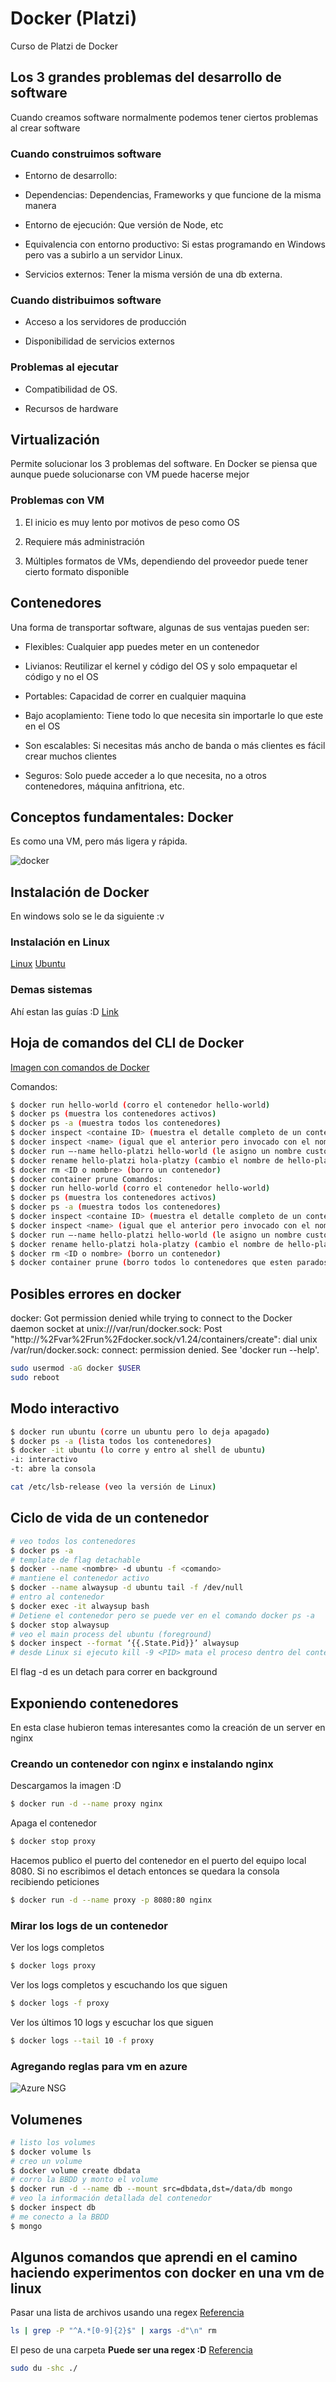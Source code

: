 # Docker (Platzi)

Curso de Platzi de Docker

## Los 3 grandes problemas del desarrollo de software

Cuando creamos software normalmente podemos tener ciertos problemas al crear software

### Cuando construimos software

- Entorno de desarrollo: 

- Dependencias: Dependencias, Frameworks y que funcione de la misma manera

- Entorno de ejecución: Que versión de Node, etc

- Equivalencia con entorno productivo: Si estas programando en Windows pero vas a subirlo a un servidor Linux.

- Servicios externos: Tener la misma versión de una db externa.

### Cuando distribuimos software

- Acceso a los servidores de producción

- Disponibilidad de servicios externos

### Problemas al ejecutar

- Compatibilidad de OS.

- Recursos de hardware

## Virtualización

Permite solucionar los 3 problemas del software. En Docker se piensa que aunque puede solucionarse con VM puede hacerse mejor

### Problemas con VM

1. El inicio es muy lento por motivos de peso como OS

2. Requiere más administración

3. Múltiples formatos de VMs, dependiendo del proveedor puede tener cierto formato disponible

## Contenedores

Una forma de transportar software, algunas de sus ventajas pueden ser:

- Flexibles: Cualquier app puedes meter en un contenedor

- Livianos: Reutilizar el kernel y código del OS y solo empaquetar el código y no el OS

- Portables: Capacidad de correr en cualquier maquina

- Bajo acoplamiento: Tiene todo lo que necesita sin importarle lo que este en el OS

- Son escalables: Si necesitas más ancho de banda o más clientes es fácil crear muchos clientes

- Seguros: Solo puede acceder a lo que necesita, no a otros contenedores, máquina anfitriona, etc.

## Conceptos fundamentales: Docker

Es como una VM, pero más ligera y rápida.

![docker](./readme_files/8323.1565281088.png)

## Instalación de Docker

En windows solo se le da siguiente :v [](https://docs.docker.com/install/windows/)


### Instalación en Linux

[Linux](https://docs.docker.com/desktop/install/linux-install/)
[Ubuntu](https://docs.docker.com/desktop/install/ubuntu/)

### Demas sistemas

Ahí estan las guías :D [Link](https://docs.docker.com/get-docker/)

## Hoja de comandos del CLI de Docker

[Imagen con comandos de Docker](./readme_files/cheatsheet.webp)

Comandos:
```bash
$ docker run hello-world (corro el contenedor hello-world)
$ docker ps (muestra los contenedores activos)
$ docker ps -a (muestra todos los contenedores)
$ docker inspect <containe ID> (muestra el detalle completo de un contenedor)
$ docker inspect <name> (igual que el anterior pero invocado con el nombre)
$ docker run –-name hello-platzi hello-world (le asigno un nombre custom “hello-platzi”)
$ docker rename hello-platzi hola-platzy (cambio el nombre de hello-platzi a hola-platzi)
$ docker rm <ID o nombre> (borro un contenedor)
$ docker container prune Comandos:
$ docker run hello-world (corro el contenedor hello-world)
$ docker ps (muestra los contenedores activos)
$ docker ps -a (muestra todos los contenedores)
$ docker inspect <containe ID> (muestra el detalle completo de un contenedor)
$ docker inspect <name> (igual que el anterior pero invocado con el nombre)
$ docker run –-name hello-platzi hello-world (le asigno un nombre custom “hello-platzi”)
$ docker rename hello-platzi hola-platzy (cambio el nombre de hello-platzi a hola-platzi)
$ docker rm <ID o nombre> (borro un contenedor)
$ docker container prune (borro todos lo contenedores que esten parados)
```

## Posibles errores en docker

docker: Got permission denied while trying to connect to the Docker daemon socket at unix:///var/run/docker.sock: Post "http://%2Fvar%2Frun%2Fdocker.sock/v1.24/containers/create": dial unix /var/run/docker.sock: connect: permission denied.
See 'docker run --help'.

```bash
sudo usermod -aG docker $USER
sudo reboot
```

## Modo interactivo

```bash
$ docker run ubuntu (corre un ubuntu pero lo deja apagado)
$ docker ps -a (lista todos los contenedores)
$ docker -it ubuntu (lo corre y entro al shell de ubuntu)
-i: interactivo
-t: abre la consola

cat /etc/lsb-release (veo la versión de Linux)
```

## Ciclo de vida de un contenedor

```bash
# veo todos los contenedores
$ docker ps -a
# template de flag detachable
$ docker --name <nombre> -d ubuntu -f <comando>
# mantiene el contenedor activo
$ docker --name alwaysup -d ubuntu tail -f /dev/null
# entro al contenedor
$ docker exec -it alwaysup bash
# Detiene el contenedor pero se puede ver en el comando docker ps -a
$ docker stop alwaysup
# veo el main process del ubuntu (foreground)
$ docker inspect --format ‘{{.State.Pid}}’ alwaysup
# desde Linux si ejecuto kill -9 <PID> mata el proceso dentro del contenedor de ubuntu pero desde MAC no funciona
```

El flag -d es un detach para correr en background

## Exponiendo contenedores

En esta clase hubieron temas interesantes como la creación de un server en nginx

### Creando un contenedor con nginx e instalando nginx

Descargamos la imagen :D

```bash
$ docker run -d --name proxy nginx
```

Apaga el contenedor

```bash
$ docker stop proxy
```

Hacemos publico el puerto del contenedor en el puerto del equipo local 8080. Si no escribimos el detach entonces se quedara la consola recibiendo peticiones

```bash
$ docker run -d --name proxy -p 8080:80 nginx
```

### Mirar los logs de un contenedor

Ver los logs completos

```bash
$ docker logs proxy
```

Ver los logs completos y escuchando los que siguen

```bash
$ docker logs -f proxy
```

Ver los últimos 10 logs y escuchar los que siguen

```bash
$ docker logs --tail 10 -f proxy
```

### Agregando reglas para vm en azure

![Azure NSG](./readme_files/azure-network.PNG)

## Volumenes

```bash
# listo los volumes
$ docker volume ls
# creo un volume
$ docker volume create dbdata
# corro la BBDD y monto el volume
$ docker run -d --name db --mount src=dbdata,dst=/data/db mongo
# veo la información detallada del contenedor
$ docker inspect db
# me conecto a la BBDD
$ mongo
```

## Algunos comandos que aprendi en el camino haciendo experimentos con docker en una vm de linux

Pasar una lista de archivos usando una regex [Referencia](https://superuser.com/questions/392872/delete-files-with-regular-expression)

```bash
ls | grep -P "^A.*[0-9]{2}$" | xargs -d"\n" rm
```

El peso de una carpeta **Puede ser una regex :D** [Referencia](https://linuxize.com/post/how-get-size-of-file-directory-linux/)

```bash
sudo du -shc ./
```